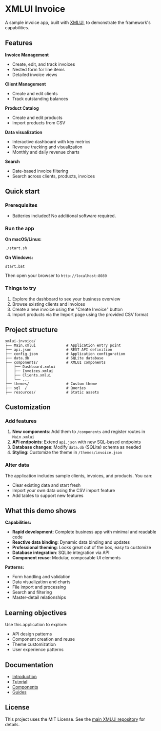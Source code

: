 # XMLUI Invoice

A sample invoice app, built with [XMLUI](https://TBD), to demonstrate the framework's capabilities.

## Features

**Invoice Management**
- Create, edit, and track invoices
- Nested form for line items
- Detailed invoice views

**Client Management**
- Create and edit clients
- Track outstanding balances

**Product Catalog**
- Create and edit products
- Import products from CSV

**Data visualization**
- Interactive dashboard with key metrics
- Revenue tracking and visualization
- Monthly and daily revenue charts

**Search**
- Date-based invoice filtering
- Search across clients, products, invoices

## Quick start

### Prerequisites
- Batteries included! No additional software required.

### Run the app

**On macOS/Linux:**
```bash
./start.sh
```

**On Windows:**
```bash
start.bat
```

Then open your browser to `http://localhost:8080`

### Things to try
1. Explore the dashboard to see your business overview
2. Browse existing clients and invoices
3. Create a new invoice using the "Create Invoice" button
4. Import products via the Import page using the provided CSV format

## Project structure

```
xmlui-invoice/
├── Main.xmlui              # Application entry point
├── api.json                # REST API definition
├── config.json             # Application configuration
├── data.db                 # SQLite database
├── components/             # XMLUI components
│   ├── Dashboard.xmlui
│   ├── Invoices.xmlui
│   ├── Clients.xmlui
│   └── ...
├── themes/                 # Custom theme
├── sql  /                  # Queries
├── resources/              # Static assets
```

## Customization

### Add features
1. **New components**: Add them to `/components` and register routes in `Main.xmlui`
2. **API endpoints**: Extend `api.json` with new SQL-based endpoints
3. **Database changes**: Modify `data.db` (SQLite) schema as needed
4. **Styling**: Customize the theme in `/themes/invoice.json`

### Alter data
The application includes sample clients, invoices, and products. You can:
- Clear existing data and start fresh
- Import your own data using the CSV import feature
- Add tables to support new features

## What this demo shows

**Capabilities:**
- **Rapid development**: Complete business app with minimal and readable code
- **Reactive data binding**: Dynamic data binding and updates
- **Professional theming**: Looks great out of the box, easy to customize
- **Database integration**: SQLite integration via API
- **Component reuse**: Modular, composable UI elements

**Patterns:**
- Form handling and validation
- Data visualization and charts
- File import and processing
- Search and filtering
- Master-detail relationships


## Learning objectives

Use this application to explore:
- API design patterns
- Component creation and reuse
- Theme customization
- User experience patterns

## Documentation

- [Introduction](https://docs.xmlui.com/)
- [Tutorial](https://docs.xmlui.com/#/tutorial-01)
- [Components](https://docs.xmlui.com/#/components/_overview)
- [Guides](https://docs.xmlui.com/#/tutorial-01https://docs.xmlui.com/#/app-structure)

## License

This project uses the MIT License. See the [main XMLUI repository](https://github.com/xmlui-com/xmlui) for details.

